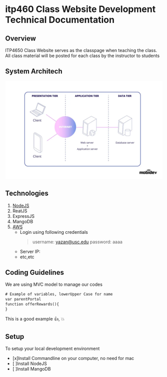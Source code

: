 # itp460 Class Website Development Technical Documentation
## Overview

ITP4650 Class Website serves as the classpage when teaching the class. All class material will be posted for each class by the instructor to students

## System Architech
![System Architech](3-tier-web-architecture.jpg)

## Technologies
1. [NodeJS](https://nodejs.org)
2. ReatJS
3. ExpressJS
4. MangoDB
5. [AWS](https://aws.amazon.com)
   * Login using following credentials
     > username: yazan@usc.edu
     > password: aaaa
   * Server IP:
   * etc,etc

## Coding Guidelines
We are using MVC model to manage our codes
```
# Example of variables, lowerUpper Case for name
var parentPortal 
function offerRewards(){
}
```
This is a good example :+1:, 💥

## Setup
To setup your local development environment
- [x]Install Commandline on your computer, no need for mac
- [ ]Install NodeJS
- [ ]Install MangoDB
